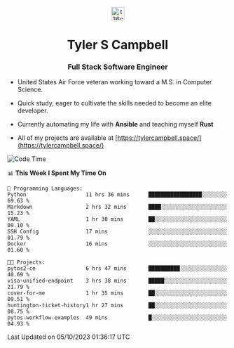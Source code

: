 <p align="center">
<a href="https://www.linkedin.com/in/t36campbell" target="blank"><img align="center" src="https://ik.imagekit.io/t36campbell/Portfolio/linkedin.png.original_m8bbGgPh6.png" alt="t36campbell" height="30" width="30" /></a>
</p>
<h1 align="center">Tyler S Campbell</h1>
<h3 align="center">Full Stack Software Engineer</h3>

* United States Air Force veteran working toward a M.S. in Computer Science.

* Quick study, eager to cultivate the skills needed to become an elite developer.

* Currently automating my life with **Ansible** and teaching myself **Rust**

* All of my projects are available at [https://tylercampbell.space/](https://tylercampbell.space/)

<!--START_SECTION:waka-->
![Code Time](http://img.shields.io/badge/Code%20Time-2%2C863%20hrs%2046%20mins-blue)

📊 **This Week I Spent My Time On** 

```text
💬 Programming Languages: 
Python                   11 hrs 36 mins      █████████████████░░░░░░░░   69.63 % 
Markdown                 2 hrs 32 mins       ████░░░░░░░░░░░░░░░░░░░░░   15.23 % 
YAML                     1 hr 30 mins        ██░░░░░░░░░░░░░░░░░░░░░░░   09.10 % 
SSH Config               17 mins             ░░░░░░░░░░░░░░░░░░░░░░░░░   01.79 % 
Docker                   16 mins             ░░░░░░░░░░░░░░░░░░░░░░░░░   01.60 % 

🐱‍💻 Projects: 
pytos2-ce                6 hrs 47 mins       ██████████░░░░░░░░░░░░░░░   40.69 % 
visa-unified-endpoint    3 hrs 38 mins       █████░░░░░░░░░░░░░░░░░░░░   21.79 % 
cover-for-me             1 hr 35 mins        ██░░░░░░░░░░░░░░░░░░░░░░░   09.51 % 
huntington-ticket-history1 hr 27 mins        ██░░░░░░░░░░░░░░░░░░░░░░░   08.75 % 
pytos-workflow-examples  49 mins             █░░░░░░░░░░░░░░░░░░░░░░░░   04.93 % 
```


 Last Updated on 05/10/2023 01:36:17 UTC
<!--END_SECTION:waka-->
